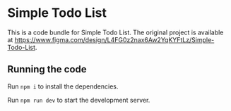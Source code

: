 
  # Simple Todo List

  This is a code bundle for Simple Todo List. The original project is available at https://www.figma.com/design/L4FG0z2nax6Aw2YqKYFtLz/Simple-Todo-List.

  ## Running the code

  Run `npm i` to install the dependencies.

  Run `npm run dev` to start the development server.
  